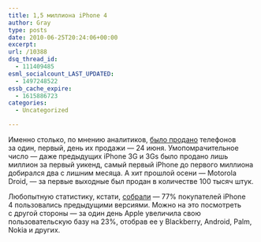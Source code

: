 ```yaml
---
title: 1,5 миллиона iPhone 4
author: Gray
type: posts
date: 2010-06-25T20:24:06+00:00
excerpt:
url: /10388
dsq_thread_id:
  - 111409485
esml_socialcount_LAST_UPDATED:
  - 1497248522
essb_cache_expire:
  - 1615886723
categories:
  - Uncategorized

---
```








Именно столько, по&nbsp;мнению аналитиков, <a href="http://tech.fortune.cnn.com/2010/06/25/first-day-sales-1-5-million-iphone-4s/" target="_blank">было продано</a> телефонов за&nbsp;один, первый, день их&nbsp;продажи&nbsp;&mdash; 24&nbsp;июня. Умопомрачительное число&nbsp;&mdash; даже предыдущих iPhone 3G&nbsp;и&nbsp;3Gs было продано лишь миллион за&nbsp;первый уикенд, самый первый iPhone до&nbsp;первого миллиона добирался два с&nbsp;лишним месяца. А&nbsp;хит прошлой осени&nbsp;&mdash; Motorola Droid,&nbsp;&mdash; за&nbsp;первые выходные был продан в&nbsp;количестве 100 тысяч штук.

Любопытную статистику, кстати, <a href="http://tech.fortune.cnn.com/2010/06/25/77-of-iphone-4-sales-were-upgrades/" target="_blank">собрали</a>&nbsp;&mdash; 77% покупателей iPhone 4&nbsp;пользовались предыдущими версиями. Можно на&nbsp;это посмотреть с&nbsp;другой стороны&nbsp;&mdash; за&nbsp;один день Apple увеличила свою пользовательскую базу на&nbsp;23%, отобрав ее&nbsp;у&nbsp;Blackberry, Android, Palm, Nokia и&nbsp;других.